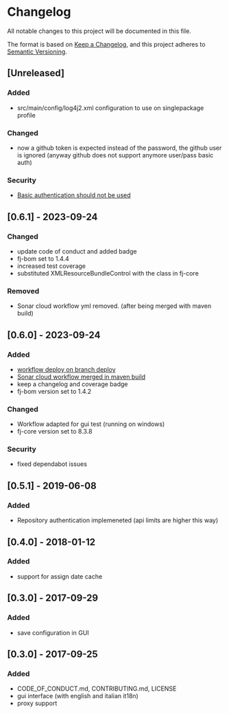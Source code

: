 # Changelog

All notable changes to this project will be documented in this file.

The format is based on [Keep a Changelog](https://keepachangelog.com/en/1.1.0/),
and this project adheres to [Semantic Versioning](https://semver.org/spec/v2.0.0.html).

## [Unreleased]

### Added

- src/main/config/log4j2.xml configuration to use on singlepackage profile

### Changed

- now a github token is expected instead of the password, the github user is ignored (anyway github does not support anymore user/pass basic auth)

### Security

- [Basic authentication should not be used](https://github.com/fugerit-org/github-issue-export/issues/22)

## [0.6.1] - 2023-09-24

### Changed

- update code of conduct and added badge
- fj-bom set to 1.4.4
- increased test coverage
- substituted XMLResourceBundleControl  with the class in fj-core

### Removed

- Sonar cloud workflow yml removed. (after being merged with maven build)

## [0.6.0] - 2023-09-24

### Added

- [workflow deploy on branch deploy](.github/workflows/deploy_maven_package.yml)
- [Sonar cloud workflow merged in maven build](.github/workflows/deploy_maven_package.yml)
- keep a changelog and coverage badge
- fj-bom version set to 1.4.2

### Changed

- Workflow adapted for gui test (running on windows)
- fj-core version set to 8.3.8

### Security 

- fixed dependabot issues

## [0.5.1] - 2019-06-08

### Added

- Repository authentication implemeneted (api limits are higher this way)

## [0.4.0] - 2018-01-12

### Added

- support for assign date cache

## [0.3.0] - 2017-09-29

### Added

- save configuration in GUI

## [0.3.0] - 2017-09-25

### Added

- CODE_OF_CONDUCT.md, CONTRIBUTING.md, LICENSE
- gui interface (with english and italian it18n)
- proxy support
